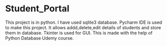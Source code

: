 # Student_Portal
This project is in python.
I have used sqlite3 database.
Pycharm IDE is used to make this project.
It allows addd,delete,edit details of students and store them in database.
Tkinter is used for GUI.
This is made with the help of Python Database Udemy course.
